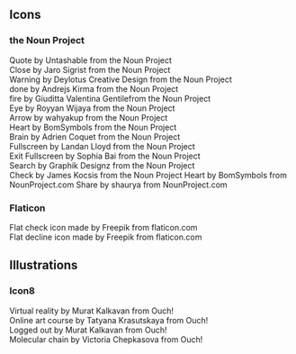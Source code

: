 ## Icons

### the Noun Project

Quote by Untashable from the Noun Project  
Close by Jaro Sigrist from the Noun Project  
Warning by Deylotus Creative Design from the Noun Project  
done by Andrejs Kirma from the Noun Project  
fire by Giuditta Valentina Gentilefrom the Noun Project  
Eye by Royyan Wijaya from the Noun Project  
Arrow by wahyakup from the Noun Project  
Heart by BomSymbols from the Noun Project  
Brain by Adrien Coquet from the Noun Project  
Fullscreen by Landan Lloyd from the Noun Project  
Exit Fullscreen by Sophia Bai from the Noun Project  
Search by Graphik Designz from the Noun Project  
Check by James Kocsis from the Noun Project
Heart by BomSymbols from NounProject.com
Share by shaurya from NounProject.com

### Flaticon

Flat check icon made by Freepik from flaticon.com  
Flat decline icon made by Freepik from flaticon.com

## Illustrations

### Icon8

Virtual reality by Murat Kalkavan from Ouch!  
Online art course by Tatyana Krasutskaya from Ouch!  
Logged out by Murat Kalkavan from Ouch!  
Molecular chain by Victoria Chepkasova from Ouch!
